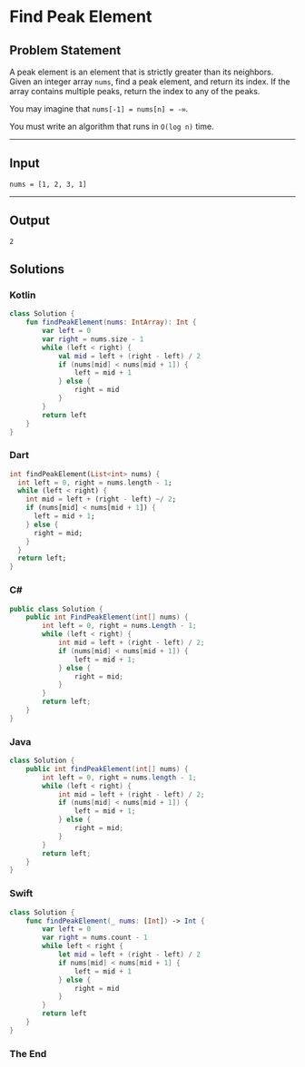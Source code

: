 # Find Peak Element

## Problem Statement

A peak element is an element that is strictly greater than its neighbors. Given an integer array `nums`, find a peak element, and return its index. If the array contains multiple peaks, return the index to any of the peaks.

You may imagine that `nums[-1] = nums[n] = -∞`.

You must write an algorithm that runs in `O(log n)` time.

---

## Input

```text
nums = [1, 2, 3, 1]
```

---

## Output

```text
2
```


## Solutions

### Kotlin

```kotlin
class Solution {
    fun findPeakElement(nums: IntArray): Int {
        var left = 0
        var right = nums.size - 1
        while (left < right) {
            val mid = left + (right - left) / 2
            if (nums[mid] < nums[mid + 1]) {
                left = mid + 1
            } else {
                right = mid
            }
        }
        return left
    }
}
```


### Dart

```dart
int findPeakElement(List<int> nums) {
  int left = 0, right = nums.length - 1;
  while (left < right) {
    int mid = left + (right - left) ~/ 2;
    if (nums[mid] < nums[mid + 1]) {
      left = mid + 1;
    } else {
      right = mid;
    }
  }
  return left;
}
```


### C#

```csharp
public class Solution {
    public int FindPeakElement(int[] nums) {
        int left = 0, right = nums.Length - 1;
        while (left < right) {
            int mid = left + (right - left) / 2;
            if (nums[mid] < nums[mid + 1]) {
                left = mid + 1;
            } else {
                right = mid;
            }
        }
        return left;
    }
}
```


### Java

```java
class Solution {
    public int findPeakElement(int[] nums) {
        int left = 0, right = nums.length - 1;
        while (left < right) {
            int mid = left + (right - left) / 2;
            if (nums[mid] < nums[mid + 1]) {
                left = mid + 1;
            } else {
                right = mid;
            }
        }
        return left;
    }
}
```


### Swift

```swift
class Solution {
    func findPeakElement(_ nums: [Int]) -> Int {
        var left = 0
        var right = nums.count - 1
        while left < right {
            let mid = left + (right - left) / 2
            if nums[mid] < nums[mid + 1] {
                left = mid + 1
            } else {
                right = mid
            }
        }
        return left
    }
}
```



### The End

